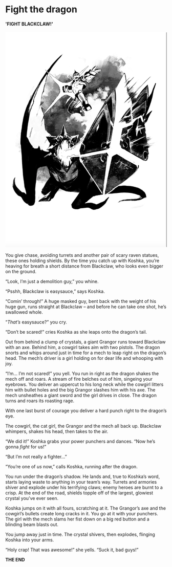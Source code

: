 # Fight the dragon

#### 'FIGHT BLACKCLAW!'

![](../../../../../../.gitbook/assets/tony-with-blackclaw.png)

You give chase, avoiding turrets and another pair of scary raven statues, these ones holding shields. By the time you catch up with Koshka, you’re heaving for breath a short distance from Blackclaw, who looks even bigger on the ground.

“Look, I’m just a demolition guy,” you whine.

“Psshh, Blackclaw is easysauce,” says Koshka.

“Comin’ through!” A huge masked guy, bent back with the weight of his huge gun, runs straight at Blackclaw – and before he can take one shot, he’s swallowed whole.

“_That’s_ easysauce?” you cry.

“Don’t be scared!” cries Koshka as she leaps onto the dragon’s tail.

Out from behind a clump of crystals, a giant Grangor runs toward Blackclaw with an axe. Behind him, a cowgirl takes aim with two pistols. The dragon snorts and whips around just in time for a mech to leap right on the dragon’s head. The mech’s driver is a girl holding on for dear life and whooping with joy.

“I’m… I’m not scared!” you yell. You run in right as the dragon shakes the mech off and roars. A stream of fire belches out of him, singeing your eyebrows. You deliver an uppercut to his long neck while the cowgirl litters him with bullet holes and the big Grangor slashes him with his axe. The mech unsheathes a giant sword and the girl drives in close. The dragon turns and roars its roasting rage.

With one last burst of courage you deliver a hard punch right to the dragon’s eye.

The cowgirl, the cat girl, the Grangor and the mech all back up. Blackclaw whimpers, shakes his head, then takes to the air.

“We did it!” Koshka grabs your power punchers and dances. “Now he’s gonna _fight_ for us!”

“But I’m not really a fighter…”

“You’re one of _us_ now,” calls Koshka, running after the dragon.

You run under the dragon’s shadow. He lands and, true to Koshka’s word, starts laying waste to anything in your team’s way. Turrets and armories shiver and explode under his terrifying claws; enemy heroes are burnt to a crisp. At the end of the road, shields topple off of the largest, glowiest crystal you’ve ever seen.

Koshka jumps on it with all fours, scratching at it. The Grangor’s axe and the cowgirl’s bullets create long cracks in it. You go at it with your punchers. The girl with the mech slams her fist down on a big red button and a blinding beam blasts out.

You jump away just in time. The crystal shivers, then explodes, flinging Koshka into your arms.

“Holy crap! That was awesome!” she yells. “Suck it, bad guys!”

**THE END**

